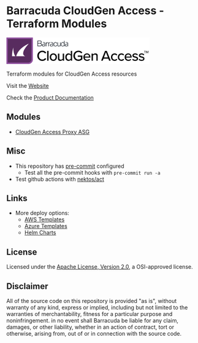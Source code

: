# Barracuda CloudGen Access - Terraform Modules

![Barracuda CloudGen Access](./misc/cga-logo.png)

Terraform modules for CloudGen Access resources

Visit the [Website](https://www.barracuda.com/products/cloudgen-access)

Check the [Product Documentation](https://campus.barracuda.com/product/cloudgenaccess/doc/93201218/overview/)

## Modules

- [CloudGen Access Proxy ASG](./modules/aws-asg/)

## Misc

- This repository has [pre-commit](https://github.com/antonbabenko/pre-commit-terraform) configured
  - Test all the pre-commit hooks with `pre-commit run -a`
- Test github actions with [nektos/act](https://github.com/nektos/act)

## Links

- More deploy options:
  - [AWS Templates](https://github.com/barracuda-cloudgen-access/aws-templates)
  - [Azure Templates](https://github.com/barracuda-cloudgen-access/azure-templates)
  - [Helm Charts](https://github.com/barracuda-cloudgen-access/helm-charts)

## License

Licensed under the [Apache License, Version 2.0](http://www.apache.org/licenses/LICENSE-2.0), a OSI-approved license.

## Disclaimer

All of the source code on this repository is provided "as is", without warranty of any kind,
express or implied, including but not limited to the warranties of merchantability,
fitness for a particular purpose and noninfringement. in no event shall Barracuda be liable for any claim,
damages, or other liability, whether in an action of contract, tort or otherwise, arising from,
out of or in connection with the source code.
